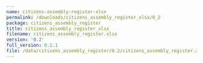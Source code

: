 ```yaml
---
name: citizens-assembly-register-xlsx
permalink: /downloads/citizens_assembly_register_xlsx/0_2
package: citizens_assembly_register
title: citizens_assembly_register_xlsx
filename: citizens_assembly_register.xlsx
version: '0.2'
full_version: 0.2.1
file: /data/citizens_assembly_register/0.2/citizens_assembly_register.xlsx
---
```

